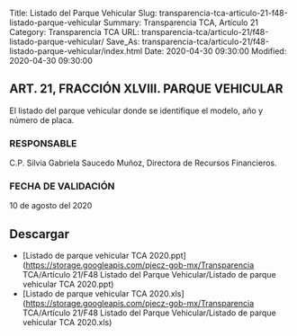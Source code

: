 Title: Listado del Parque Vehicular
Slug: transparencia-tca-articulo-21-f48-listado-parque-vehicular
Summary: Transparencia TCA, Artículo 21
Category: Transparencia TCA
URL: transparencia-tca/articulo-21/f48-listado-parque-vehicular/
Save_As: transparencia-tca/articulo-21/f48-listado-parque-vehicular/index.html
Date: 2020-04-30 09:30:00
Modified: 2020-04-30 09:30:00


## ART. 21, FRACCIÓN XLVIII. PARQUE VEHICULAR

El listado del parque vehicular donde se identifique el modelo, año y número de placa.

### RESPONSABLE

C.P. Silvia Gabriela Saucedo Muñoz, Directora de Recursos Financieros.

### FECHA DE VALIDACIÓN

10 de agosto del 2020


## Descargar


* [Listado de parque vehicular TCA 2020.ppt](https://storage.googleapis.com/pjecz-gob-mx/Transparencia TCA/Artículo 21/F48 Listado del Parque Vehicular/Listado de parque vehicular TCA 2020.ppt)
* [Listado de parque vehicular TCA 2020.xls](https://storage.googleapis.com/pjecz-gob-mx/Transparencia TCA/Artículo 21/F48 Listado del Parque Vehicular/Listado de parque vehicular TCA 2020.xls)



